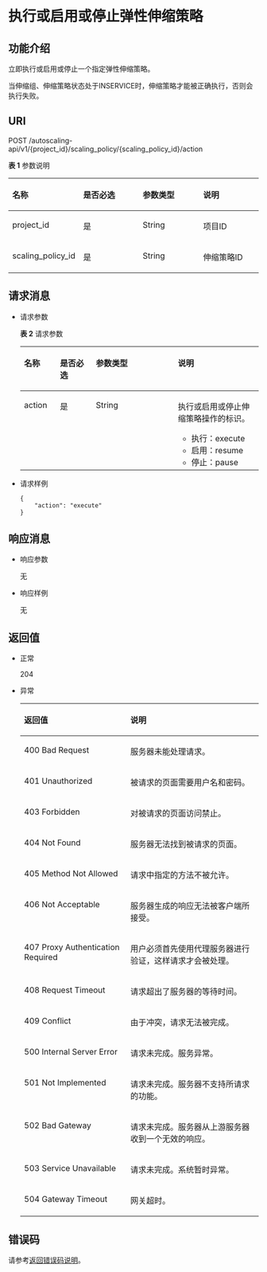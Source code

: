 # 执行或启用或停止弹性伸缩策略<a name="ZH-CN_TOPIC_0043063075"></a>

## 功能介绍<a name="section40235071"></a>

立即执行或启用或停止一个指定弹性伸缩策略。

当伸缩组、伸缩策略状态处于INSERVICE时，伸缩策略才能被正确执行，否则会执行失败。

## URI<a name="section26571327"></a>

POST /autoscaling-api/v1/\{project\_id\}/scaling\_policy/\{scaling\_policy\_id\}/action

**表 1**  参数说明

<a name="table63687043"></a>
<table><thead align="left"><tr id="row46742451"><th class="cellrowborder" valign="top" width="25%" id="mcps1.2.5.1.1"><p id="p28042199"><a name="p28042199"></a><a name="p28042199"></a>名称</p>
</th>
<th class="cellrowborder" valign="top" width="25%" id="mcps1.2.5.1.2"><p id="p56825610"><a name="p56825610"></a><a name="p56825610"></a>是否必选</p>
</th>
<th class="cellrowborder" valign="top" width="25%" id="mcps1.2.5.1.3"><p id="p39471735"><a name="p39471735"></a><a name="p39471735"></a>参数类型</p>
</th>
<th class="cellrowborder" valign="top" width="25%" id="mcps1.2.5.1.4"><p id="p43093956"><a name="p43093956"></a><a name="p43093956"></a>说明</p>
</th>
</tr>
</thead>
<tbody><tr id="row949529"><td class="cellrowborder" valign="top" width="25%" headers="mcps1.2.5.1.1 "><p id="p9803039"><a name="p9803039"></a><a name="p9803039"></a>project_id</p>
</td>
<td class="cellrowborder" valign="top" width="25%" headers="mcps1.2.5.1.2 "><p id="p55848701"><a name="p55848701"></a><a name="p55848701"></a>是</p>
</td>
<td class="cellrowborder" valign="top" width="25%" headers="mcps1.2.5.1.3 "><p id="p27450972"><a name="p27450972"></a><a name="p27450972"></a>String</p>
</td>
<td class="cellrowborder" valign="top" width="25%" headers="mcps1.2.5.1.4 "><p id="p36520930"><a name="p36520930"></a><a name="p36520930"></a>项目ID</p>
</td>
</tr>
<tr id="row13317766"><td class="cellrowborder" valign="top" width="25%" headers="mcps1.2.5.1.1 "><p id="p4997277"><a name="p4997277"></a><a name="p4997277"></a>scaling_policy_id</p>
</td>
<td class="cellrowborder" valign="top" width="25%" headers="mcps1.2.5.1.2 "><p id="p2126321"><a name="p2126321"></a><a name="p2126321"></a>是</p>
</td>
<td class="cellrowborder" valign="top" width="25%" headers="mcps1.2.5.1.3 "><p id="p38014313"><a name="p38014313"></a><a name="p38014313"></a>String</p>
</td>
<td class="cellrowborder" valign="top" width="25%" headers="mcps1.2.5.1.4 "><p id="p59260526"><a name="p59260526"></a><a name="p59260526"></a>伸缩策略ID</p>
</td>
</tr>
</tbody>
</table>

## 请求消息<a name="section37815352"></a>

-   请求参数

    **表 2**  请求参数

    <a name="table17322790"></a>
    <table><thead align="left"><tr id="row19920592"><th class="cellrowborder" valign="top" width="15.038496150384962%" id="mcps1.2.5.1.1"><p id="p2955276"><a name="p2955276"></a><a name="p2955276"></a>名称</p>
    </th>
    <th class="cellrowborder" valign="top" width="15.038496150384962%" id="mcps1.2.5.1.2"><p id="p38050837"><a name="p38050837"></a><a name="p38050837"></a>是否必选</p>
    </th>
    <th class="cellrowborder" valign="top" width="34.3965603439656%" id="mcps1.2.5.1.3"><p id="p62218962"><a name="p62218962"></a><a name="p62218962"></a>参数类型</p>
    </th>
    <th class="cellrowborder" valign="top" width="35.52644735526447%" id="mcps1.2.5.1.4"><p id="p6571180"><a name="p6571180"></a><a name="p6571180"></a>说明</p>
    </th>
    </tr>
    </thead>
    <tbody><tr id="row62503562"><td class="cellrowborder" valign="top" width="15.038496150384962%" headers="mcps1.2.5.1.1 "><p id="p29623765"><a name="p29623765"></a><a name="p29623765"></a>action</p>
    </td>
    <td class="cellrowborder" valign="top" width="15.038496150384962%" headers="mcps1.2.5.1.2 "><p id="p50714740"><a name="p50714740"></a><a name="p50714740"></a>是</p>
    </td>
    <td class="cellrowborder" valign="top" width="34.3965603439656%" headers="mcps1.2.5.1.3 "><p id="p14253264"><a name="p14253264"></a><a name="p14253264"></a>String</p>
    </td>
    <td class="cellrowborder" valign="top" width="35.52644735526447%" headers="mcps1.2.5.1.4 "><p id="p3552977619244"><a name="p3552977619244"></a><a name="p3552977619244"></a>执行或启用或停止伸缩策略操作的标识。</p>
    <a name="ul6530813782310"></a><a name="ul6530813782310"></a><ul id="ul6530813782310"><li>执行：execute</li><li>启用：resume</li><li>停止：pause</li></ul>
    </td>
    </tr>
    </tbody>
    </table>


-   请求样例

    ```
    {
        "action": "execute"
    }
    ```


## 响应消息<a name="section4793853"></a>

-   响应参数

    无

-   响应样例

    无


## 返回值<a name="section43144677"></a>

-   正常

    204

-   异常

    <a name="table52801617"></a>
    <table><thead align="left"><tr id="row4862753"><th class="cellrowborder" valign="top" width="44.55%" id="mcps1.1.3.1.1"><p id="p58338722"><a name="p58338722"></a><a name="p58338722"></a>返回值</p>
    </th>
    <th class="cellrowborder" valign="top" width="55.45%" id="mcps1.1.3.1.2"><p id="p27816043"><a name="p27816043"></a><a name="p27816043"></a>说明</p>
    </th>
    </tr>
    </thead>
    <tbody><tr id="row38507045"><td class="cellrowborder" valign="top" width="44.55%" headers="mcps1.1.3.1.1 "><p id="p32062968"><a name="p32062968"></a><a name="p32062968"></a>400 Bad Request</p>
    </td>
    <td class="cellrowborder" valign="top" width="55.45%" headers="mcps1.1.3.1.2 "><p id="p46963595"><a name="p46963595"></a><a name="p46963595"></a>服务器未能处理请求。</p>
    </td>
    </tr>
    <tr id="row20019172"><td class="cellrowborder" valign="top" width="44.55%" headers="mcps1.1.3.1.1 "><p id="p10940218"><a name="p10940218"></a><a name="p10940218"></a>401 Unauthorized</p>
    </td>
    <td class="cellrowborder" valign="top" width="55.45%" headers="mcps1.1.3.1.2 "><p id="p13742502"><a name="p13742502"></a><a name="p13742502"></a>被请求的页面需要用户名和密码。</p>
    </td>
    </tr>
    <tr id="row56573654"><td class="cellrowborder" valign="top" width="44.55%" headers="mcps1.1.3.1.1 "><p id="p19063291"><a name="p19063291"></a><a name="p19063291"></a>403 Forbidden</p>
    </td>
    <td class="cellrowborder" valign="top" width="55.45%" headers="mcps1.1.3.1.2 "><p id="p622761"><a name="p622761"></a><a name="p622761"></a>对被请求的页面访问禁止。</p>
    </td>
    </tr>
    <tr id="row5604850"><td class="cellrowborder" valign="top" width="44.55%" headers="mcps1.1.3.1.1 "><p id="p51339711"><a name="p51339711"></a><a name="p51339711"></a>404 Not Found</p>
    </td>
    <td class="cellrowborder" valign="top" width="55.45%" headers="mcps1.1.3.1.2 "><p id="p64875945"><a name="p64875945"></a><a name="p64875945"></a>服务器无法找到被请求的页面。</p>
    </td>
    </tr>
    <tr id="row47012596"><td class="cellrowborder" valign="top" width="44.55%" headers="mcps1.1.3.1.1 "><p id="p49923923"><a name="p49923923"></a><a name="p49923923"></a>405 Method Not Allowed</p>
    </td>
    <td class="cellrowborder" valign="top" width="55.45%" headers="mcps1.1.3.1.2 "><p id="p17305987"><a name="p17305987"></a><a name="p17305987"></a>请求中指定的方法不被允许。</p>
    </td>
    </tr>
    <tr id="row21536161"><td class="cellrowborder" valign="top" width="44.55%" headers="mcps1.1.3.1.1 "><p id="p66707469"><a name="p66707469"></a><a name="p66707469"></a>406 Not Acceptable</p>
    </td>
    <td class="cellrowborder" valign="top" width="55.45%" headers="mcps1.1.3.1.2 "><p id="p34595869"><a name="p34595869"></a><a name="p34595869"></a>服务器生成的响应无法被客户端所接受。</p>
    </td>
    </tr>
    <tr id="row42927366"><td class="cellrowborder" valign="top" width="44.55%" headers="mcps1.1.3.1.1 "><p id="p54564616"><a name="p54564616"></a><a name="p54564616"></a>407 Proxy Authentication Required</p>
    </td>
    <td class="cellrowborder" valign="top" width="55.45%" headers="mcps1.1.3.1.2 "><p id="p57657762"><a name="p57657762"></a><a name="p57657762"></a>用户必须首先使用代理服务器进行验证，这样请求才会被处理。</p>
    </td>
    </tr>
    <tr id="row49157816"><td class="cellrowborder" valign="top" width="44.55%" headers="mcps1.1.3.1.1 "><p id="p22360170"><a name="p22360170"></a><a name="p22360170"></a>408 Request Timeout</p>
    </td>
    <td class="cellrowborder" valign="top" width="55.45%" headers="mcps1.1.3.1.2 "><p id="p66343369"><a name="p66343369"></a><a name="p66343369"></a>请求超出了服务器的等待时间。</p>
    </td>
    </tr>
    <tr id="row60219412"><td class="cellrowborder" valign="top" width="44.55%" headers="mcps1.1.3.1.1 "><p id="p45934241"><a name="p45934241"></a><a name="p45934241"></a>409 Conflict</p>
    </td>
    <td class="cellrowborder" valign="top" width="55.45%" headers="mcps1.1.3.1.2 "><p id="p29686030"><a name="p29686030"></a><a name="p29686030"></a>由于冲突，请求无法被完成。</p>
    </td>
    </tr>
    <tr id="row65847680"><td class="cellrowborder" valign="top" width="44.55%" headers="mcps1.1.3.1.1 "><p id="p32061857"><a name="p32061857"></a><a name="p32061857"></a>500 Internal Server Error</p>
    </td>
    <td class="cellrowborder" valign="top" width="55.45%" headers="mcps1.1.3.1.2 "><p id="p46873590"><a name="p46873590"></a><a name="p46873590"></a>请求未完成。服务异常。</p>
    </td>
    </tr>
    <tr id="row19209127"><td class="cellrowborder" valign="top" width="44.55%" headers="mcps1.1.3.1.1 "><p id="p12435494"><a name="p12435494"></a><a name="p12435494"></a>501 Not Implemented</p>
    </td>
    <td class="cellrowborder" valign="top" width="55.45%" headers="mcps1.1.3.1.2 "><p id="p642126"><a name="p642126"></a><a name="p642126"></a>请求未完成。服务器不支持所请求的功能。</p>
    </td>
    </tr>
    <tr id="row5779136"><td class="cellrowborder" valign="top" width="44.55%" headers="mcps1.1.3.1.1 "><p id="p65456887"><a name="p65456887"></a><a name="p65456887"></a>502 Bad Gateway</p>
    </td>
    <td class="cellrowborder" valign="top" width="55.45%" headers="mcps1.1.3.1.2 "><p id="p407659"><a name="p407659"></a><a name="p407659"></a>请求未完成。服务器从上游服务器收到一个无效的响应。</p>
    </td>
    </tr>
    <tr id="row3668935"><td class="cellrowborder" valign="top" width="44.55%" headers="mcps1.1.3.1.1 "><p id="p28748320"><a name="p28748320"></a><a name="p28748320"></a>503 Service Unavailable</p>
    </td>
    <td class="cellrowborder" valign="top" width="55.45%" headers="mcps1.1.3.1.2 "><p id="p46912618"><a name="p46912618"></a><a name="p46912618"></a>请求未完成。系统暂时异常。</p>
    </td>
    </tr>
    <tr id="row19560385"><td class="cellrowborder" valign="top" width="44.55%" headers="mcps1.1.3.1.1 "><p id="p40887351"><a name="p40887351"></a><a name="p40887351"></a>504 Gateway Timeout</p>
    </td>
    <td class="cellrowborder" valign="top" width="55.45%" headers="mcps1.1.3.1.2 "><p id="p23541105"><a name="p23541105"></a><a name="p23541105"></a>网关超时。</p>
    </td>
    </tr>
    </tbody>
    </table>


## 错误码<a name="section17669131616110"></a>

请参考[返回错误码说明](返回错误码说明.md)。

